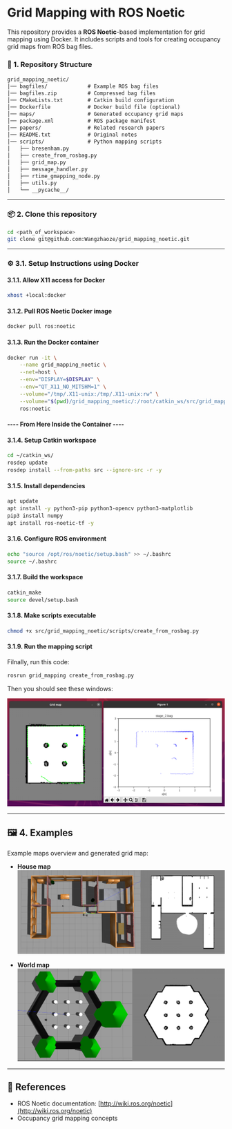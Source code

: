 # Grid Mapping with ROS Noetic

This repository provides a **ROS Noetic**-based implementation for grid mapping using Docker. It includes scripts and tools for creating occupancy grid maps from ROS bag files.



### 📂 1. Repository Structure

```
grid_mapping_noetic/
│── bagfiles/             # Example ROS bag files
│── bagfiles.zip          # Compressed bag files
│── CMakeLists.txt        # Catkin build configuration
│── Dockerfile            # Docker build file (optional)
│── maps/                 # Generated occupancy grid maps
│── package.xml           # ROS package manifest
│── papers/               # Related research papers
│── README.txt            # Original notes
│── scripts/              # Python mapping scripts
│   ├── bresenham.py
│   ├── create_from_rosbag.py
│   ├── grid_map.py
│   ├── message_handler.py
│   ├── rtime_gmapping_node.py
│   ├── utils.py
│   └── __pycache__/
```

---


### 📦 2. Clone this repository
```bash
cd <path_of_workspace>
git clone git@github.com:Wangzhaoze/grid_mapping_noetic.git
```

---
### ⚙️ 3.1. Setup Instructions using Docker

#### 3.1.1. Allow X11 access for Docker
```bash
xhost +local:docker
```

#### 3.1.2. Pull ROS Noetic Docker image
```bash
docker pull ros:noetic
```

#### 3.1.3. Run the Docker container
```bash
docker run -it \
    --name grid_mapping_noetic \
    --net=host \
    --env="DISPLAY=$DISPLAY" \
    --env="QT_X11_NO_MITSHM=1" \
    --volume="/tmp/.X11-unix:/tmp/.X11-unix:rw" \
    --volume="$(pwd)/grid_mapping_noetic/:/root/catkin_ws/src/grid_mapping_noetic/" \
    ros:noetic
```

#### ---- From Here Inside the Container ----
#### 3.1.4. Setup Catkin workspace
```bash
cd ~/catkin_ws/
rosdep update
rosdep install --from-paths src --ignore-src -r -y
```

#### 3.1.5. Install dependencies
```bash
apt update
apt install -y python3-pip python3-opencv python3-matplotlib
pip3 install numpy
apt install ros-noetic-tf -y
```

#### 3.1.6. Configure ROS environment
```bash
echo "source /opt/ros/noetic/setup.bash" >> ~/.bashrc
source ~/.bashrc
```

#### 3.1.7. Build the workspace
```bash
catkin_make
source devel/setup.bash
```

#### 3.1.8. Make scripts executable
```bash
chmod +x src/grid_mapping_noetic/scripts/create_from_rosbag.py
```

#### 3.1.9. Run the mapping script
Filnally, run this code: 
```bash
rosrun grid_mapping create_from_rosbag.py
```
Then you should see these windows:

![Screenshot](figures/screen_shot.png)

---



## 🖼️ 4. Examples

Example maps overview and generated grid map:

- **House map**
![House Grid Map](figures/house_compared.png)


- **World map**
![World Grid Map](figures/world_compared.png)

---

## 📖 References

- ROS Noetic documentation: [http://wiki.ros.org/noetic](http://wiki.ros.org/noetic)
- Occupancy grid mapping concepts

